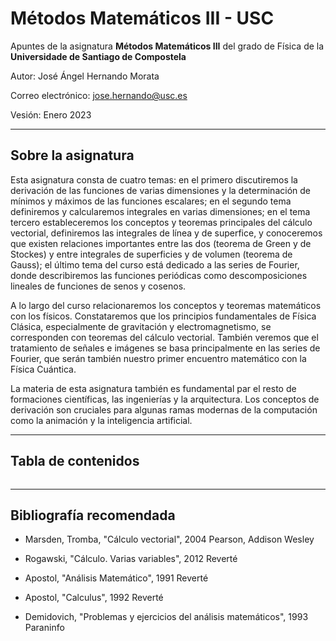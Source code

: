 # Métodos Matemáticos III - USC

Apuntes de la asignatura **Métodos Matemáticos III** del grado de Física de la **Universidade de Santiago de Compostela**

Autor: José Ángel Hernando Morata

Correo electrónico: jose.hernando@usc.es

Vesión: Enero 2023

-----

## Sobre la asignatura

Esta asignatura consta de cuatro temas: en el primero discutiremos la derivación de las funciones de varias dimensiones y la determinación de mínimos y máximos de las funciones escalares; en el segundo tema definiremos y calcularemos integrales en varias dimensiones; en el tema tercero estableceremos los conceptos y teoremas principales del cálculo vectorial, definiremos las integrales de línea y de superfice, y conoceremos que existen relaciones importantes entre las dos (teorema de Green y de Stockes) y entre integrales de superficies y de volumen (teorema de Gauss); el último tema del curso está dedicado a las series de Fourier, donde describiremos las funciones periódicas como descomposiciones lineales de funciones de senos y cosenos.

A lo largo del curso relacionaremos los conceptos y teoremas matemáticos con los físicos. Constataremos que los principios fundamentales de Física Clásica, especialmente de gravitación y electromagnetismo, se corresponden con teoremas del cálculo vectorial. También veremos que el tratamiento de señales e imágenes se basa principalmente en las series de Fourier, que serán también nuestro primer encuentro matemático con la Física Cuántica.

La materia de esta asignatura también es fundamental par el resto de formaciones científicas, las ingenierías y la arquitectura. Los conceptos de derivación son cruciales para algunas ramas modernas de la computación como la animación y la inteligencia artificial. 

-------

## Tabla de contenidos

```{tableofcontents}
```

-----

## Bibliografía recomendada

* Marsden, Tromba, "Cálculo vectorial", 2004 Pearson, Addison Wesley

* Rogawski, "Cálculo. Varias variables", 2012 Reverté

* Apostol, "Análisis Matemático", 1991 Reverté

* Apostol, "Calculus", 1992 Reverté

* Demidovich, "Problemas y ejercicios del análisis matemáticos", 1993 Paraninfo